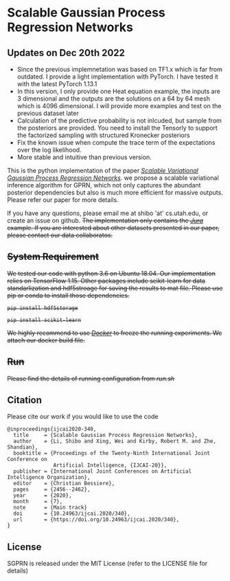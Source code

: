 # Scalable Gaussian Process Regression Networks

## Updates on Dec 20th 2022

* Since the previous implemnetation was based on TF1.x which is far from outdated. I provide a light implementation with PyTorch. I have tested it with the latest PyTorch 1.13.1
* In this version, I only provide one Heat equation example, the inputs are  3 dimensional and the outputs are the solutions on a 64 by 64 mesh which is 4096 dimensional. I will provide more examples and test on the previous dataset later
* Calculation of the predictive probability is not inlcuded, but sample from the posteriors are provided. You need to install the Tensorly to support the factorized sampling with structured Kronecker posteriors
* Fix the known issue when compute the trace term of the expectations over the log likelihood.
* More stable and intuitive than previous version.


This is the python implementation of the paper [_Scalable Variational Gaussian Process Regression Networks_](https://arxiv.org/abs/2003.11489). we propose a scalable variational inference algorithm for GPRN, which not only captures the abundant posterior dependencies but also is much more efficient for massive outputs. Please refer our paper for more details.

If you have any questions, please email me at shibo 'at' cs.utah.edu, or create an issue on github. <s>The implementation only contains the [_Jura_](https://rdrr.io/cran/gstat/man/jura.html) example. If you are interested about other datasets presented in our paper, please contact our data collaboratos.

## System Requirement
We tested our code with python 3.6 on Ubuntu 18.04. Our implementation relies on TensorFlow 1.15. Other packages include scikit-learn for data standarlization and hdf5stroage for saving the results to mat file. Please use pip or conda to install those dependencies. 

```
pip install hdf5storage
```
```
pip install scikit-learn
```
We highly recommend to use [_Docker_](https://www.docker.com/) to freeze the running experiments. We attach our docker build file.

## Run
Please find the details of running configuration from *run.sh* 
</s>

## Citation
Please cite our work if you would like to use the code

```
@inproceedings{ijcai2020-340,
  title     = {Scalable Gaussian Process Regression Networks},
  author    = {Li, Shibo and Xing, Wei and Kirby, Robert M. and Zhe, Shandian},
  booktitle = {Proceedings of the Twenty-Ninth International Joint Conference on
               Artificial Intelligence, {IJCAI-20}},
  publisher = {International Joint Conferences on Artificial Intelligence Organization},             
  editor    = {Christian Bessiere},	
  pages     = {2456--2462},
  year      = {2020},
  month     = {7},
  note      = {Main track}
  doi       = {10.24963/ijcai.2020/340},
  url       = {https://doi.org/10.24963/ijcai.2020/340},
}
```

## License
SGPRN is released under the MIT License (refer to the LICENSE file for details)
